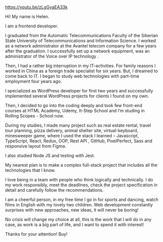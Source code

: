 https://youtu.be/zLgGyaEA33k

Hi! My name is Helen.

I am a frontend developer.

I graduated from the Automatic Telecommunications Faculty of the Siberian State University of Telecommunications and Information Science.
I worked as a network administrator at the Avantel telecom company for a few years after the graduation. I successfully set up a network equipment, was an administrator of the Voice over IP technology .

Then, I had a rather big interruption in my IT-activities. For family reasons I worked in China as a foreign trade specialist for six years.
But, I dreamed to come back to IT. I began to study web technologies with part-time employment four years ago.

I specialized as WordPress developer for first two years and successfully implemented several WordPress projects for clients I found on my own.

Then, I decided to go into the coding deeply and took few front-end courses at HTML Academy, Udemy, It-Step School and I’m studing in Rolling Scopes - School now.

During my studies, I made many project such as real estate rental, travel tour planning, pizza delivery, animal shelter site, virtual-keyboard, minesweeper game, where I used the stack I learned – Javascript, TypeScript, React, Redux, OOP, Rest API , GitHub, PixelPerfect, Sass and responsive layout from Figma.

I also studied Node JS and testing with Jest.

My nearest plan is to make a complex full-stack project that includes all the technologies that I know.

I love being in a team with people who think logically and technically.
I do my work responsibly, meet the deadlines, check the project specification in detail and carefully follow the recommendations.

I am a cheerful person, in my free time I go in for sports and dancing, watch films in English with my lovely two children.
Web development constantly surprises with new approaches, new ideas, it will never be boring!

No crisis will change my choice at all, this is the work that I will do in any case, as work is a big part of life, and I want to spend it with interest!

Thanks for your attention!
Buy!

